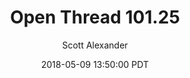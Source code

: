 ---
layout: podcast
title: "Open Thread 101.25"
author: Scott Alexander
description: https://slatestarcodex.com/2018/05/09/open-thread-101-25/
date: 2018-05-09 13:50:00 PDT
length: 76134
duration: 19
guid: open-thread-101-25
---